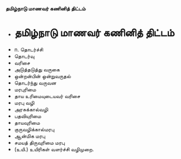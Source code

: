 **தமிழ்நாடு மாணவர் கணினித் திட்டம்**
- # தமிழ்நாடு மாணவர் கணினித் திட்டம்
- n. தொடர்ச்சி
- தொடர்வு
- வரிசை
- அடுத்தடுத்து  வருகை
- ஒன்றன்பின் ஒன்றுவருதல்
- தொடர்ந்து வருவன
- மரபுரிமை
- தாய உரிமையுடையவர் வரிசை
- மரபு வழி
- அரசுக்கால்வழி
- பதவியுரிமை
- தாயவுரிமை
- குருவழிக்கால்மரபு
- ஆன்மிக மரபு
- சமயத் திருவுரிமை மரபு
- (உயி.) உயிரிகள் வளர்ச்சி வழிமுறை.

